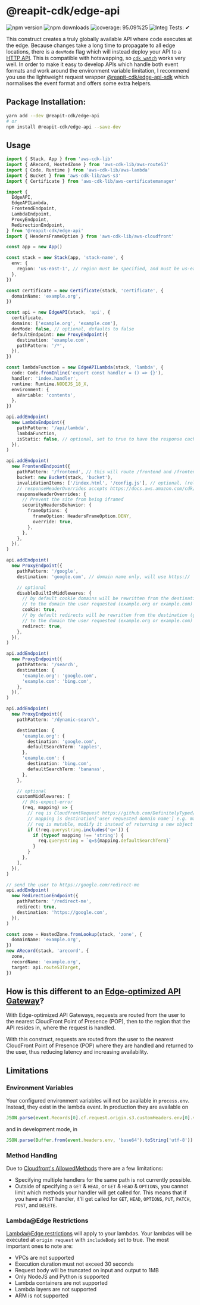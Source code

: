 # @reapit-cdk/edge-api


![npm version](https://img.shields.io/npm/v/@reapit-cdk/edge-api)
![npm downloads](https://img.shields.io/npm/dm/@reapit-cdk/edge-api)
![coverage: 95.09%25](https://img.shields.io/badge/coverage-95.09%25-green)
![Integ Tests: ✔](https://img.shields.io/badge/Integ%20Tests-%E2%9C%94-green)

This construct creates a truly globally available API where code executes at the edge. Because changes take a long time to propagate to all edge locations, there is a `devMode` flag which will instead deploy your API to a [HTTP API](https://docs.aws.amazon.com/apigateway/latest/developerguide/http-api.html). This is compatible with hotswapping, so [`cdk watch`](https://docs.aws.amazon.com/cdk/v2/guide/cli.html#cli-deploy-watch) works very well. In order to make it easy to develop APIs which handle both event formats and work around the environment variable limitation, I recommend you use the lightweight request wrapper [@reapit-cdk/edge-api-sdk](../../modules/edge-api-sdk) which normalises the event format and offers some extra helpers.

## Package Installation:

```sh
yarn add --dev @reapit-cdk/edge-api
# or
npm install @reapit-cdk/edge-api --save-dev
```

## Usage
```ts
import { Stack, App } from 'aws-cdk-lib'
import { ARecord, HostedZone } from 'aws-cdk-lib/aws-route53'
import { Code, Runtime } from 'aws-cdk-lib/aws-lambda'
import { Bucket } from 'aws-cdk-lib/aws-s3'
import { Certificate } from 'aws-cdk-lib/aws-certificatemanager'

import {
  EdgeAPI,
  EdgeAPILambda,
  FrontendEndpoint,
  LambdaEndpoint,
  ProxyEndpoint,
  RedirectionEndpoint,
} from '@reapit-cdk/edge-api'
import { HeadersFrameOption } from 'aws-cdk-lib/aws-cloudfront'

const app = new App()

const stack = new Stack(app, 'stack-name', {
  env: {
    region: 'us-east-1', // region must be specified, and must be us-east-1 in production
  },
})

const certificate = new Certificate(stack, 'certificate', {
  domainName: 'example.org',
})

const api = new EdgeAPI(stack, 'api', {
  certificate,
  domains: ['example.org', 'example.com'],
  devMode: false, // optional, defaults to false
  defaultEndpoint: new ProxyEndpoint({
    destination: 'example.com',
    pathPattern: '/*',
  }),
})

const lambdaFunction = new EdgeAPILambda(stack, 'lambda', {
  code: Code.fromInline('export const handler = () => {}'),
  handler: 'index.handler',
  runtime: Runtime.NODEJS_18_X,
  environment: {
    aVariable: 'contents',
  },
})

api.addEndpoint(
  new LambdaEndpoint({
    pathPattern: '/api/lambda',
    lambdaFunction,
    isStatic: false, // optional, set to true to have the response cached until the next deployment
  }),
)

api.addEndpoint(
  new FrontendEndpoint({
    pathPattern: '/frontend', // this will route /frontend and /frontend/* to the bucket
    bucket: new Bucket(stack, 'bucket'),
    invalidationItems: ['/index.html', '/config.js'], // optional, (relative to the pathPattern), set to invalidate these paths after deployment
    // responseHeaderOverrides accepts https://docs.aws.amazon.com/cdk/api/v2/docs/aws-cdk-lib.aws_cloudfront.ResponseHeadersPolicyProps.html
    responseHeaderOverrides: {
      // Prevent the site from being iframed
      securityHeadersBehavior: {
        frameOptions: {
          frameOption: HeadersFrameOption.DENY,
          override: true,
        },
      },
    },
  }),
)

api.addEndpoint(
  new ProxyEndpoint({
    pathPattern: '/google',
    destination: 'google.com', // domain name only, will use https://

    // optional
    disableBuiltInMiddlewares: {
      // by default cookie domains will be rewritten from the destination (google.com)
      // to the domain the user requested (example.org or example.com)
      cookie: true,
      // by default redirects will be rewritten from the destination (google.com)
      // to the domain the user requested (example.org or example.com)
      redirect: true,
    },
  }),
)

api.addEndpoint(
  new ProxyEndpoint({
    pathPattern: '/search',
    destination: {
      'example.org': 'google.com',
      'example.com': 'bing.com',
    },
  }),
)

api.addEndpoint(
  new ProxyEndpoint({
    pathPattern: '/dynamic-search',

    destination: {
      'example.org': {
        destination: 'google.com',
        defaultSearchTerm: 'apples',
      },
      'example.com': {
        destination: 'bing.com',
        defaultSearchTerm: 'bananas',
      },
    },

    // optional
    customMiddlewares: [
      // @ts-expect-error
      (req, mapping) => {
        // req is CloudfrontRequest https://github.com/DefinitelyTyped/DefinitelyTyped/blob/master/types/aws-lambda/common/cloudfront.d.ts#L44
        // mapping is destination['user requested domain name'] e.g. mapping['example.org']
        // req is mutable, modify it instead of returning a new object
        if (!req.querystring.includes('q=')) {
          if (typeof mapping !== 'string') {
            req.querystring = `q=${mapping.defaultSearchTerm}`
          }
        }
      },
    ],
  }),
)

// send the user to https://google.com/redirect-me
api.addEndpoint(
  new RedirectionEndpoint({
    pathPattern: '/redirect-me',
    redirect: true,
    destination: 'https://google.com',
  }),
)

const zone = HostedZone.fromLookup(stack, 'zone', {
  domainName: 'example.org',
})
new ARecord(stack, 'arecord', {
  zone,
  recordName: 'example.org',
  target: api.route53Target,
})

```

## How is this different to an [Edge-optimized API Gateway](https://docs.aws.amazon.com/apigateway/latest/developerguide/api-gateway-api-endpoint-types.html)?
With Edge-optimized API Gateways, requests are routed from the user to the nearest CloudFront Point of Presence (POP), then to the region that the API resides in, where the request is handled.

With this construct, requests are routed from the user to the nearest CloudFront Point of Presence (POP) where they are handled and returned to the user, thus reducing latency and increasing availability.

## Limitations

### Environment Variables
Your configured environment variables will not be available in `process.env`. Instead, they exist in the lambda event. In production they are available on 
```js 
JSON.parse(event.Records[0].cf.request.origin.s3.customHeaders.env[0].value)
```
and in development mode, in
```js
JSON.parse(Buffer.from(event.headers.env, 'base64').toString('utf-8'))
```

### Method Handling
Due to [Cloudfront's AllowedMethods](https://docs.aws.amazon.com/cloudfront/latest/APIReference/API_AllowedMethods.html) there are a few limitations:
* Specifying multiple handlers for the same path is not currently possible.
* Outside of specifying a `GET` & `HEAD`, or  `GET` & `HEAD` & `OPTIONS`, you cannot limit which methods your handler will get called for. This means that if you have a `POST` handler, it'll get called for `GET`, `HEAD`, `OPTIONS`, `PUT`, `PATCH`, `POST`, and `DELETE`.

### Lambda@Edge Restrictions
[Lambda@Edge restrictions](https://docs.aws.amazon.com/AmazonCloudFront/latest/DeveloperGuide/edge-functions-restrictions.html#lambda-at-edge-function-restrictions) will apply to your lambdas. Your lambdas will be executed at `origin request` with `includeBody` set to true.
The most important ones to note are:
* VPCs are not supported
* Execution duration must not exceed 30 seconds
* Request body will be truncated on input and output to 1MB
* Only NodeJS and Python is supported
* Lambda containers are not supported
* Lambda layers are not supported
* ARM is not supported